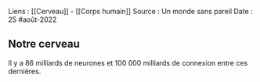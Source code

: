 Liens : [[Cerveau]] - [[Corps humain]]
Source : Un monde sans pareil
Date : 25 #août-2022
## Notre cerveau
Il y a 86 milliards de neurones et 100 000 milliards de connexion entre ces dernières.